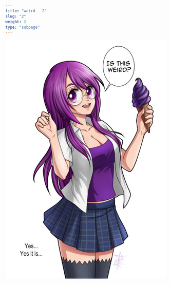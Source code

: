 ```yaml
---
title: "weird - 2"
slug: "2"
weight: 2
type: "subpage"
---
```


![](/images/yukibykunyue3-500x745.jpg)